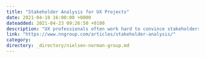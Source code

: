 ```yaml
---
title: "Stakeholder Analysis for UX Projects"
date: 2021-04-18 16:00:00 +0000
dateadded: 2021-04-23 09:26:50 +0100
description: "UX professionals often work hard to convince stakeholders to support UX research and design efforts. Recognizing who your key stakeholders are and how they impact your work is the first step to building fruitful stakeholder relationships."
link: "https://www.nngroup.com/articles/stakeholder-analysis/"
category:
directory: _directory/nielsen-norman-group.md
---
```

